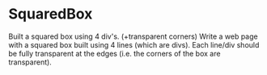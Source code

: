 # SquaredBox
Built a squared box using 4 div's. (+transparent corners) 
Write a web page with a squared box built using 4 lines (which are divs). 
Each line/div should be fully transparent at the edges (i.e. the corners of the box are transparent). 
